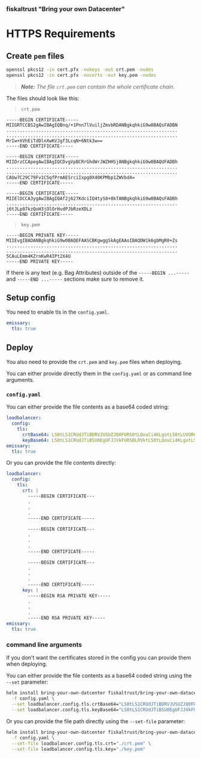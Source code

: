 ### fiskaltrust "Bring your own Datacenter"
# HTTPS Requirements
## Create `pem` files

```sh
openssl pkcs12 -in cert.pfx -nokeys -out crt.pem -nodes
openssl pkcs12 -in cert.pfx -nocerts -out key.pem -nodes
```

> ***Note:** The file `crt.pem` can contain the whole certificate chain.*

The files should look like this:

> `crt.pem`
```
-----BEGIN CERTIFICATE-----
MIIGRTCCBS2gAwIBAgIQBnq/+1Pnn7lVuiljZmvbRDANBgkqhkiG9w0BAQsFADBN
................................................................
................................................................
MrIw+XVhEiTdDlnXwKVJgf3LcqN+6Ntk3w==
-----END CERTIFICATE-----

-----BEGIN CERTIFICATE-----
MIIDrzCCApegAwIBAgIQCDvgVpBCRrGhdWrJWZHHSjANBgkqhkiG9w0BAQUFADBh
................................................................
................................................................
CAUw7C29C79Fv1C5qfPrmAESrciIxpg0X40KPMbp1ZWVbd4=
-----END CERTIFICATE-----

-----BEGIN CERTIFICATE-----
MIIElDCCA3ygAwIBAgIQAf2j627KdciIQ4tyS8+8kTANBgkqhkiG9w0BAQsFADBh
................................................................
j6tJLp07kzQoH3jOlOrHvdPJbRzeXDLz
-----END CERTIFICATE-----
```

> `key.pem` 
```
-----BEGIN PRIVATE KEY-----
MIIEvgIBADANBgkqhkiG9w0BAQEFAASCBKgwggSkAgEAAoIBAQDW1k6gbMgR0+Zs
................................................................
................................................................
5CAuLEmm4KZrnKwR4IPt2X4U
-----END PRIVATE KEY-----
```

If there is any text (e.g. Bag Attributes) outside of the `-----BEGIN ...-----` and `-----END ...-----` sections make sure to remove it.

## Setup config

You need to enable tls in the `config.yaml`.
```yaml
emissary:
  tls: true
```

## Deploy
You also need to provide the `crt.pem` and `key.pem` files when deploying.

You can either provide directly them in the `config.yaml` or as command line arguments.

### `config.yaml`

You can either provide the file contents as a base64 coded string:
```yaml
loadbalancer: 
  config: 
    tls:
      crtBase64: LS0tLS1CRUdJTiBDRVJUSUZJQ0FURS0tLQouCi4KLgotLS0tLUVORCBDRVJUSUZJQ0FURS0tLS0tCgotLS0tLUJFR0lOIENFUlRJRklDQVRFLS0tCi4KLgouCi0tLS0tRU5EIENFUlRJRklDQVRFLS0tLS0KCi0tLS0tQkVHSU4gQ0VSVElGSUNBVEUtLS0KLgouCi4KLS0tLS1FTkQgQ0VSVElGSUNBVEUtLS0tLQ==
      keyBase64: LS0tLS1CRUdJTiBSU0EgUFJJVkFURSBLRVktLS0tLQouCi4KLgotLS0tLUVORCBSU0EgUFJJVkFURSBLRVktLS0tLQ==
emissary:
  tls: true
```

Or you can provide the file contents directly:
```yaml
loadbalancer: 
  config: 
    tls:
      crt: |
        -----BEGIN CERTIFICATE---
        .
        .
        .
        -----END CERTIFICATE-----

        -----BEGIN CERTIFICATE---
        .
        .
        .
        -----END CERTIFICATE-----

        -----BEGIN CERTIFICATE---
        .
        .
        .
        -----END CERTIFICATE-----
      key: |
        -----BEGIN RSA PRIVATE KEY-----
        .
        .
        .
        -----END RSA PRIVATE KEY-----
emissary:
  tls: true
```

### command line arguments

If you don't want the certificates stored in the config you can provide them when deploying.

You can either provide the file contents as a base64 coded string using the `--set` parameter:
```sh
helm install bring-your-own-datcenter fiskaltrust/bring-your-own-datacenter --namespace bring-your-own-datacenter \
  -f config.yaml \
  --set loadbalancer.config.tls.crtBase64="LS0tLS1CRUdJTiBDRVJUSUZJQ0FURS0tLQouCi4KLgotLS0tLUVORCBDRVJUSUZJQ0FURS0tLS0tCgotLS0tLUJFR0lOIENFUlRJRklDQVRFLS0tCi4KLgouCi0tLS0tRU5EIENFUlRJRklDQVRFLS0tLS0KCi0tLS0tQkVHSU4gQ0VSVElGSUNBVEUtLS0KLgouCi4KLS0tLS1FTkQgQ0VSVElGSUNBVEUtLS0tLQ==" \
  --set loadbalancer.config.tls.keyBase64="LS0tLS1CRUdJTiBSU0EgUFJJVkFURSBLRVktLS0tLQouCi4KLgotLS0tLUVORCBSU0EgUFJJVkFURSBLRVktLS0tLQ=="

```

Or you can provide the file path directly using the `--set-file` parameter:
```sh
helm install bring-your-own-datcenter fiskaltrust/bring-your-own-datacenter --namespace bring-your-own-datacenter \
  -f config.yaml \
  --set-file loadbalancer.config.tls.crt="./crt.pem" \
  --set-file loadbalancer.config.tls.key="./key.pem"

```
